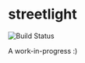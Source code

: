 # streetlight

![Build Status](https://github.com/PHeonix25/streetlight/workflows/.NET%20Core%203.1.100/badge.svg)

A work-in-progress :)
